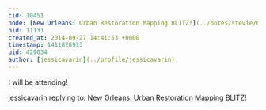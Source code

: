 ```yaml
---
cid: 10451
node: [New Orleans: Urban Restoration Mapping BLITZ!](../notes/stevie/09-11-2014/new-orleans-urban-restoration-mapping-blitz)
nid: 11131
created_at: 2014-09-27 14:41:53 +0000
timestamp: 1411828913
uid: 429034
author: [jessicavarin](../profile/jessicavarin)
---
```


I will be attending!

[jessicavarin](../profile/jessicavarin) replying to: [New Orleans: Urban Restoration Mapping BLITZ!](../notes/stevie/09-11-2014/new-orleans-urban-restoration-mapping-blitz)

